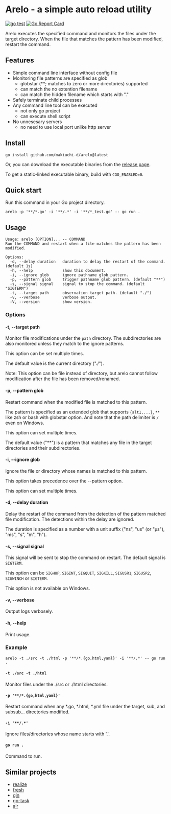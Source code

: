 # Arelo - a simple auto reload utility

[![go test](https://github.com/makiuchi-d/arelo/actions/workflows/test.yml/badge.svg)](https://github.com/makiuchi-d/arelo/actions/workflows/test.yml)
[![Go Report Card](https://goreportcard.com/badge/github.com/makiuchi-d/arelo)](https://goreportcard.com/report/github.com/makiuchi-d/arelo)

Arelo executes the specified command and monitors the files under the target directory.
When the file that matches the pattern has been modified, restart the command.

## Features

 - Simple command line interface without config file
 - Monitoring file patterns are specified as glob
   - globstar (**; matches to zero or more directories) supported
   - can match the no extention filename
   - can match the hidden filename which starts with "."
 - Safely terminate child processes
 - Any command line tool can be executed
   - not only go project
   - can execute shell script
 - No unnesesary servers
   - no need to use local port unlike http server

## Install

```
go install github.com/makiuchi-d/arelo@latest
```

Or, you can download the executable binaries from the [release page](https://github.com/makiuchi-d/arelo/releases).

To get a static-linked executable binary, build with `CGO_ENABLED=0`.

## Quick start

Run this command in your Go project directory.

```
arelo -p '**/*.go' -i '**/.*' -i '**/*_test.go' -- go run .
```

## Usage

```
Usage: arelo [OPTION]... -- COMMAND
Run the COMMAND and restart when a file matches the pattern has been modified.

Options:
  -d, --delay duration   duration to delay the restart of the command. (default 1s)
  -h, --help             show this document.
  -i, --ignore glob      ignore pathname glob pattern.
  -p, --pattern glob     trigger pathname glob pattern. (default "**")
  -s, --signal signal    signal to stop the command. (default "SIGTERM")
  -t, --target path      observation target path. (default "./")
  -v, --verbose          verbose output.
  -V, --version          show version.
```

### Options

#### -t, --target path

Monitor file modifications under the `path` directory.
The subdirectories are also monitored unless they match to the ignore patterns.

This option can be set multiple times.

The default value is the current directory ("./").

Note:
This option can be file instead of directory, 
but arelo cannot follow modification after the file has been removed/renamed.

#### -p, --pattern glob

Restart command when the modified file is matched to this pattern.

The pattern is specified as an extended glob
that supports `{alt1,...}`, `**` like zsh or bash with globstar option.
And note that the path delimiter is `/` even on Windows.

This option can set multiple times.

The default value ("**") is a pattern that matches any file in the target directories and their subdirectories.

#### -i, --ignore glob

Ignore the file or directory whose names is matched to this pattern.

This option takes precedence over the --pattern option.

This option can set multiple times.


#### -d, --delay duration

Delay the restart of the command from the detection of the pattern matched file modification.
The detections within the delay are ignored.

The duration is specified as a number with a unit suffix ("ns", "us" (or "µs"), "ms", "s", "m", "h").

#### -s, --signal signal

This signal will be sent to stop the command on restart.
The default signal is `SIGTERM`.

This option can be `SIGHUP`, `SIGINT`, `SIGQUIT`, `SIGKILL`, `SIGUSR1`, `SIGUSR2`, `SIGWINCH` or `SIGTERM`.

This option is not available on Windows.

#### -v, --verbose

Output logs verbosely.

#### -h, --help

Print usage.

### Example

```
arelo -t ./src -t ./html -p '**/*.{go,html,yaml}' -i '**/.*' -- go run .
```

####  `-t ./src -t ./html`

Monitor files under the ./src or ./html directories.

#### `-p '**/*.{go,html,yaml}'`

Restart command when any *.go, *.html, *.yml file under the target, sub, and subsub... directories modified.

#### `-i '**/.*'`

Ignore files/directories whose name starts with '.'.

#### `go run .`

Command to run.

## Similar projects

 - [realize](https://github.com/oxequa/realize)
 - [fresh](https://github.com/gravityblast/fresh)
 - [gin](https://github.com/codegangsta/gin)
 - [go-task](https://github.com/go-task/task)
 - [air](https://github.com/cosmtrek/air)
